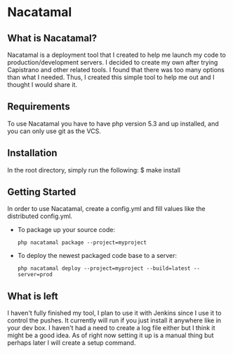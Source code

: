 Nacatamal
=========

What is Nacatamal?
------------------

Nacatamal is a deployment tool that I created to help me launch my code to production/development servers. I decided to 
create my own after trying Capistrano and other related tools. I found that there was too many options than what
I needed. Thus, I created this simple tool to help me out and I thought I would share it.

Requirements
------------

To use Nacatamal you have to have php version 5.3 and up installed, and you can only use git as the VCS.

Installation
------------

In the root directory, simply run the following:
    $ make install

Getting Started
----------------

In order to use Nacatamal, create a config.yml and fill values like the distributed config.yml.

*   To package up your source code:

        php nacatamal package --project=myproject

*   To deploy the newest packaged code base to a server:

        php nacatamal deploy --project=myproject --build=latest --server=prod

What is left
-------------

I haven't fully finished my tool, I plan to use it with Jenkins since I use it to control the pushes. It currently
will run if you just install it anywhere like in your dev box. I haven't had a need to create a log file either but
I think it might be a good idea. As of right now setting it up is a manual thing but perhaps later I will create a setup
command.
